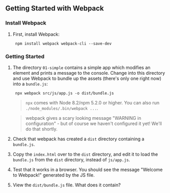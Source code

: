 ## Getting Started with Webpack

### Install Webpack

1. First, install Webpack:

        npm install webpack webpack-cli --save-dev


### Getting Started

1. The directory `01-simple` contains a simple app which modifies
   an element and prints a message to the console. Change into
	 this directory and use Webpack to bundle up the assets
	 (there's only one right now) into a `bundle.js`:
   
        npx webpack src/js/app.js -o dist/bundle.js
	
	 > `npx` comes with Node 8.2/npm 5.2.0 or higher. You can also run `./node_modules/.bin/webpack ...`.

	 > webpack gives a scary looking message "WARNING in configuration" -
	   but of course we haven't configured it yet! We'll do that shortly.

2. Check that webpack has created a `dist` directory containing a
	 `bundle.js`.

3. Copy the `index.html` over to the `dist` directory, and edit it
	 to load the `bundle.js` from the `dist` directory, instead of `js/app.js`.

4. Test that it works in a browser. You should see the message "Welcome
	 to Webpack!" generated by the JS file.

5. View the `dist/bundle.js` file. What does it contain?

